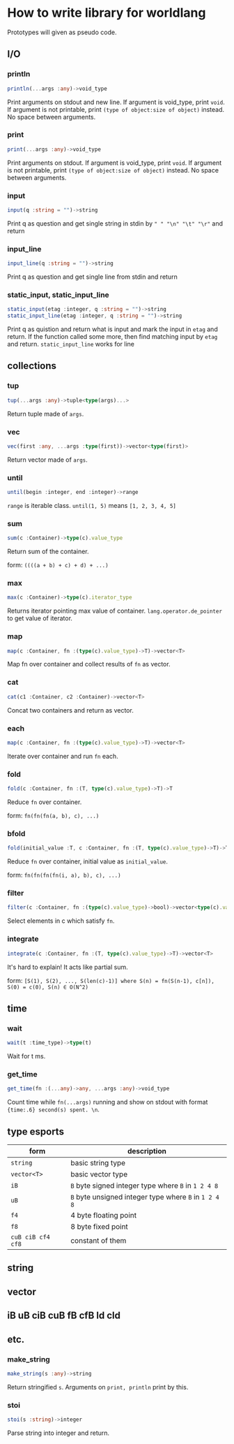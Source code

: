 # How to write library for worldlang

Prototypes will given as pseudo code.

## I/O

### println
```ts
println(...args :any)->void_type
```
Print arguments on stdout and new line.
If argument is void_type, print `void`.
If argument is not printable, print `(type of object:size of object)` instead.
No space between arguments.

### print
```ts
print(...args :any)->void_type
```
Print arguments on stdout.
If argument is void_type, print `void`.
If argument is not printable, print `(type of object:size of object)` instead.
No space between arguments.

### input
```ts
input(q :string = "")->string
```
Print q as question and get single string in stdin by `" " "\n" "\t" "\r"` and return

### input_line
```ts
input_line(q :string = "")->string
```
Print q as question and get single line from stdin and return

### static_input, static_input_line
```ts
static_input(etag :integer, q :string = "")->string
static_input_line(etag :integer, q :string = "")->string
```
Print q as quistion and return what is input and mark the input in `etag` and return.
If the function called some more, then find matching input by `etag` and return.
`static_input_line` works for line

## collections

### tup
```ts
tup(...args :any)->tuple<type(args)...>
```
Return tuple made of `args`.

### vec
```ts
vec(first :any, ...args :type(first))->vector<type(first)>
```
Return vector made of `args`.

### until
```ts
until(begin :integer, end :integer)->range
```
`range` is iterable class.
`until(1, 5)` means `[1, 2, 3, 4, 5]`

### sum
```ts
sum(c :Container)->type(c).value_type
```
Return sum of the container.

form: `((((a + b) + c) + d) + ...)`

### max
```ts
max(c :Container)->type(c).iterator_type
```
Returns iterator pointing max value of container.
`lang.operator.de_pointer` to get value of iterator.

### map
```ts
map(c :Container, fn :(type(c).value_type)->T)->vector<T>
```
Map fn over container and collect results of `fn` as vector.

### cat
```ts
cat(c1 :Container, c2 :Container)->vector<T>
```
Concat two containers and return as vector.

### each
```ts
map(c :Container, fn :(type(c).value_type)->T)->vector<T>
```
Iterate over container and run `fn` each.

### fold
```ts
fold(c :Container, fn :(T, type(c).value_type)->T)->T
```
Reduce `fn` over container.

form: `fn(fn(fn(a, b), c), ...)`

### bfold
```ts
fold(initial_value :T, c :Container, fn :(T, type(c).value_type)->T)->T
```
Reduce `fn` over container, initial value as `initial_value`.

form: `fn(fn(fn(fn(i, a), b), c), ...)`

### filter
```ts
filter(c :Container, fn :(type(c).value_type)->bool)->vector<type(c).value_type>
```
Select elements in c which satisfy `fn`.

### integrate
```ts
integrate(c :Container, fn :(T, type(c).value_type)->T)->vector<T>
```
It's hard to explain!
It acts like partial sum.

form: `[S(1), S(2), ..., S(len(c)-1)] where S(n) = fn(S(n-1), c[n]), S(0) = c(0), S(n) ∈ O(N^2)`

## time

### wait
```ts
wait(t :time_type)->type(t)
```
Wait for t ms.

### get_time
```ts
get_time(fn :(...any)->any, ...args :any)->void_type
```
Count time while `fn(...args)` running and show on stdout with format `{time:.6} second(s) spent. \n`.

## type esports

form | description 
-- | -- 
`string` | basic string type
`vector<T>` | basic vector type
`iB` | `B` byte signed integer type where `B` in `1 2 4 8`
`uB` | `B` byte unsigned integer type where `B` in `1 2 4 8`
`f4` | 4 byte floating point
`f8` | 8 byte fixed point
`cuB ciB cf4 cf8` | constant of them

## string
## vector<T>
## iB uB ciB cuB fB cfB ld cld


## etc.

### make_string
```ts
make_string(s :any)->string
```
Return stringified `s`. Arguments on `print, println` print by this.

### stoi
```ts
stoi(s :string)->integer
```
Parse string into integer and return.